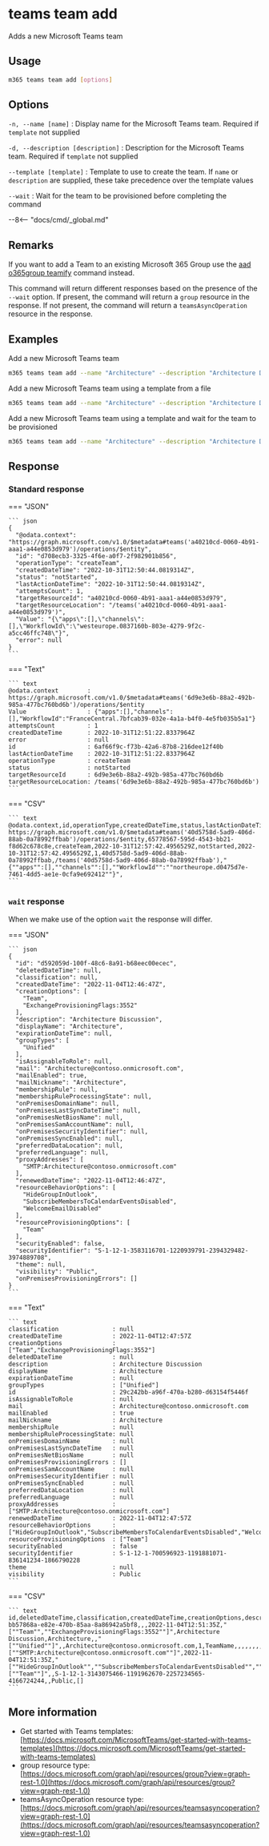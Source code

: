 # teams team add

Adds a new Microsoft Teams team

## Usage

```sh
m365 teams team add [options]
```

## Options

`-n, --name [name]`
: Display name for the Microsoft Teams team. Required if `template` not supplied

`-d, --description [description]`
: Description for the Microsoft Teams team. Required if `template` not supplied

`--template [template]`
: Template to use to create the team. If `name` or `description` are supplied, these take precedence over the template values

`--wait`
: Wait for the team to be provisioned before completing the command

--8<-- "docs/cmd/_global.md"

## Remarks

If you want to add a Team to an existing Microsoft 365 Group use the [aad o365group teamify](../../aad/o365group/o365group-teamify.md) command instead.

This command will return different responses based on the presence of the `--wait` option. If present, the command will return a `group` resource in the response. If not present, the command will return a `teamsAsyncOperation` resource in the response.

## Examples

Add a new Microsoft Teams team

```sh
m365 teams team add --name "Architecture" --description "Architecture Discussion"
```

Add a new Microsoft Teams team using a template from a file

```sh
m365 teams team add --name "Architecture" --description "Architecture Discussion" --template @template.json
```

Add a new Microsoft Teams team using a template and wait for the team to be provisioned

```sh
m365 teams team add --name "Architecture" --description "Architecture Discussion" --template @template.json --wait
```

## Response

### Standard response

=== "JSON"

    ``` json
    {
      "@odata.context": "https://graph.microsoft.com/v1.0/$metadata#teams('a40210cd-0060-4b91-aaa1-a44e0853d979')/operations/$entity",
      "id": "d708ecb3-3325-4f6e-a0f7-2f982901b856",
      "operationType": "createTeam",
      "createdDateTime": "2022-10-31T12:50:44.0819314Z",
      "status": "notStarted",
      "lastActionDateTime": "2022-10-31T12:50:44.0819314Z",
      "attemptsCount": 1,
      "targetResourceId": "a40210cd-0060-4b91-aaa1-a44e0853d979",
      "targetResourceLocation": "/teams('a40210cd-0060-4b91-aaa1-a44e0853d979')",
      "Value": "{\"apps\":[],\"channels\":[],\"WorkflowId\":\"westeurope.0837160b-803e-4279-9f2c-a5cc46ffc748\"}",
      "error": null
    }
    ```

=== "Text"

    ``` text
    @odata.context        : https://graph.microsoft.com/v1.0/$metadata#teams('6d9e3e6b-88a2-492b-985a-477bc760bd6b')/operations/$entity
    Value                 : {"apps":[],"channels":[],"WorkflowId":"FranceCentral.7bfcab39-032e-4a1a-b4f0-4e5fb035b5a1"}
    attemptsCount         : 1
    createdDateTime       : 2022-10-31T12:51:22.8337964Z
    error                 : null
    id                    : 6af66f9c-f73b-42a6-87b8-216dee12f40b
    lastActionDateTime    : 2022-10-31T12:51:22.8337964Z
    operationType         : createTeam
    status                : notStarted
    targetResourceId      : 6d9e3e6b-88a2-492b-985a-477bc760bd6b
    targetResourceLocation: /teams('6d9e3e6b-88a2-492b-985a-477bc760bd6b')
    ```

=== "CSV"

    ``` text
    @odata.context,id,operationType,createdDateTime,status,lastActionDateTime,attemptsCount,targetResourceId,targetResourceLocation,Value,error
    https://graph.microsoft.com/v1.0/$metadata#teams('40d5758d-5ad9-406d-88ab-0a78992ffbab')/operations/$entity,65778567-595d-4543-bb21-f8d62c678c8e,createTeam,2022-10-31T12:57:42.4956529Z,notStarted,2022-10-31T12:57:42.4956529Z,1,40d5758d-5ad9-406d-88ab-0a78992ffbab,/teams('40d5758d-5ad9-406d-88ab-0a78992ffbab'),"{""apps"":[],""channels"":[],""WorkflowId"":""northeurope.d0475d7e-7461-4dd5-ae1e-0cfa9e692412""}",
    ```
    
### `wait` response

When we make use of the option `wait` the response will differ. 

=== "JSON"

    ``` json
    {
      "id": "d592059d-100f-48c6-8a91-b68eec00ecec",
      "deletedDateTime": null,
      "classification": null,
      "createdDateTime": "2022-11-04T12:46:47Z",
      "creationOptions": [
        "Team",
        "ExchangeProvisioningFlags:3552"
      ],
      "description": "Architecture Discussion",
      "displayName": "Architecture",
      "expirationDateTime": null,
      "groupTypes": [
        "Unified"
      ],
      "isAssignableToRole": null,
      "mail": "Architecture@contoso.onmicrosoft.com",
      "mailEnabled": true,
      "mailNickname": "Architecture",
      "membershipRule": null,
      "membershipRuleProcessingState": null,
      "onPremisesDomainName": null,
      "onPremisesLastSyncDateTime": null,
      "onPremisesNetBiosName": null,
      "onPremisesSamAccountName": null,
      "onPremisesSecurityIdentifier": null,
      "onPremisesSyncEnabled": null,
      "preferredDataLocation": null,
      "preferredLanguage": null,
      "proxyAddresses": [
        "SMTP:Architecture@contoso.onmicrosoft.com"
      ],
      "renewedDateTime": "2022-11-04T12:46:47Z",
      "resourceBehaviorOptions": [
        "HideGroupInOutlook",
        "SubscribeMembersToCalendarEventsDisabled",
        "WelcomeEmailDisabled"
      ],
      "resourceProvisioningOptions": [
        "Team"
      ],
      "securityEnabled": false,
      "securityIdentifier": "S-1-12-1-3583116701-1220939791-2394329482-3974889708",
      "theme": null,
      "visibility": "Public",
      "onPremisesProvisioningErrors": []
    }
    ```

=== "Text"

    ``` text
    classification               : null
    createdDateTime              : 2022-11-04T12:47:57Z
    creationOptions              : ["Team","ExchangeProvisioningFlags:3552"]
    deletedDateTime              : null
    description                  : Architecture Discussion
    displayName                  : Architecture
    expirationDateTime           : null
    groupTypes                   : ["Unified"]
    id                           : 29c242bb-a96f-470a-b280-d63154f5446f
    isAssignableToRole           : null
    mail                         : Architecture@contoso.onmicrosoft.com
    mailEnabled                  : true
    mailNickname                 : Architecture
    membershipRule               : null
    membershipRuleProcessingState: null
    onPremisesDomainName         : null
    onPremisesLastSyncDateTime   : null
    onPremisesNetBiosName        : null
    onPremisesProvisioningErrors : []
    onPremisesSamAccountName     : null
    onPremisesSecurityIdentifier : null
    onPremisesSyncEnabled        : null
    preferredDataLocation        : null
    preferredLanguage            : null
    proxyAddresses               : ["SMTP:Architecture@contoso.onmicrosoft.com"]
    renewedDateTime              : 2022-11-04T12:47:57Z
    resourceBehaviorOptions      : ["HideGroupInOutlook","SubscribeMembersToCalendarEventsDisabled","WelcomeEmailDisabled"]
    resourceProvisioningOptions  : ["Team"]
    securityEnabled              : false
    securityIdentifier           : S-1-12-1-700596923-1191881071-836141234-1866790228
    theme                        : null
    visibility                   : Public
    ```

=== "CSV"

    ``` text
    id,deletedDateTime,classification,createdDateTime,creationOptions,description,displayName,expirationDateTime,groupTypes,isAssignableToRole,mail,mailEnabled,mailNickname,membershipRule,membershipRuleProcessingState,onPremisesDomainName,onPremisesLastSyncDateTime,onPremisesNetBiosName,onPremisesSamAccountName,onPremisesSecurityIdentifier,onPremisesSyncEnabled,preferredDataLocation,preferredLanguage,proxyAddresses,renewedDateTime,resourceBehaviorOptions,resourceProvisioningOptions,securityEnabled,securityIdentifier,theme,visibility,onPremisesProvisioningErrors
    bb57868a-e82e-470b-85aa-8a86942a5bf8,,,2022-11-04T12:51:35Z,"[""Team"",""ExchangeProvisioningFlags:3552""]",Architecture Discussion,Architecture,,"[""Unified""]",,Architecture@contoso.onmicrosoft.com,1,TeamName,,,,,,,,,,,"[""SMTP:Architecture@contoso.onmicrosoft.com""]",2022-11-04T12:51:35Z,"[""HideGroupInOutlook"",""SubscribeMembersToCalendarEventsDisabled"",""WelcomeEmailDisabled""]","[""Team""]",,S-1-12-1-3143075466-1191962670-2257234565-4166724244,,Public,[]
    ```

## More information

- Get started with Teams templates: [https://docs.microsoft.com/MicrosoftTeams/get-started-with-teams-templates](https://docs.microsoft.com/MicrosoftTeams/get-started-with-teams-templates)
- group resource type: [https://docs.microsoft.com/graph/api/resources/group?view=graph-rest-1.0](https://docs.microsoft.com/graph/api/resources/group?view=graph-rest-1.0)
- teamsAsyncOperation resource type: [https://docs.microsoft.com/graph/api/resources/teamsasyncoperation?view=graph-rest-1.0](https://docs.microsoft.com/graph/api/resources/teamsasyncoperation?view=graph-rest-1.0)

